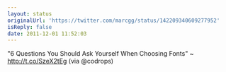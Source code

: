 ```yaml
---
layout: status
originalUrl: 'https://twitter.com/marcgg/status/142209340609277952'
isReply: false
date: 2011-12-01 11:52:03
---
```


"6 Questions You Should Ask Yourself When Choosing Fonts" ~ http://t.co/SzeX2tEg  (via @codrops)
